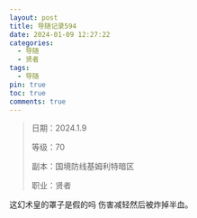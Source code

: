 ```yaml
---
layout: post
title: 导随记录594
date: 2024-01-09 12:27:22
categories:
  - 导随
  - 贤者
tags:
  - 导随
pin: true
toc: true
comments: true
---
```

> 日期：2024.1.9
>
> 等级：70
>
> 副本：国境防线基姆利特暗区
>
> 职业：贤者

这幻术皇的罩子是假的吗 伤害减轻然后被炸掉半血。